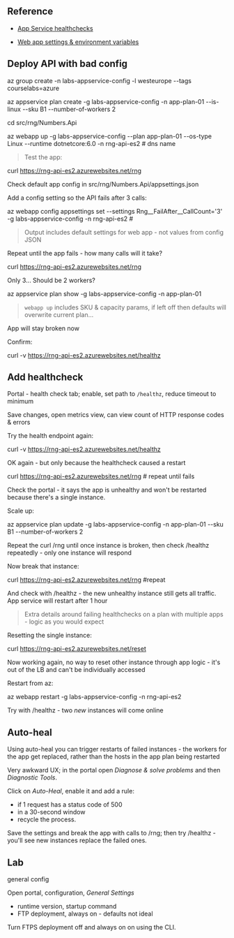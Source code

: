 
## Reference

- [App Service healthchecks](https://docs.microsoft.com/en-us/azure/app-service/monitor-instances-health-check?tabs=dotnet)

- [Web app settings & environment variables](https://docs.microsoft.com/en-us/azure/app-service/reference-app-settings?tabs=kudu%2Cdotnet)

## Deploy API with bad config


az group create -n labs-appservice-config -l westeurope --tags courselabs=azure

az appservice plan create -g labs-appservice-config -n app-plan-01 --is-linux --sku B1 --number-of-workers 2

cd src/rng/Numbers.Api

az webapp up -g labs-appservice-config --plan app-plan-01 --os-type Linux --runtime dotnetcore:6.0 -n rng-api-es2 # dns name 

> Test the app:

curl https://rng-api-es2.azurewebsites.net/rng

Check default app config in src/rng/Numbers.Api/appsettings.json

Add a config setting so the API fails after 3 calls:

az webapp config appsettings set --settings Rng__FailAfter__CallCount='3' -g labs-appservice-config -n rng-api-es2  #<dns-unique-app-name>

> Output includes default settings for web app - not values from config JSON

Repeat until the app fails - how many calls will it take?

curl https://rng-api-es2.azurewebsites.net/rng


Only 3... Should be 2 workers?

az appservice plan show -g labs-appservice-config -n app-plan-01

> `webapp up` includes SKU & capacity params, if left off then defaults will overwrite current plan...

App will stay broken now

Confirm:

curl -v https://rng-api-es2.azurewebsites.net/healthz

## Add healthcheck

Portal - health check tab; enable, set path to `/healthz`, reduce timeout to minimum

Save changes, open metrics view, can view count of HTTP response codes & errors

Try the health endpoint again:

curl -v https://rng-api-es2.azurewebsites.net/healthz

OK again - but only because the healthcheck caused a restart

curl https://rng-api-es2.azurewebsites.net/rng # repeat until fails

Check the portal - it says the app is unhealthy and won't be restarted because there's a single instance.

Scale up:

az appservice plan update -g labs-appservice-config -n app-plan-01 --sku B1 --number-of-workers 2


Repeat the curl /rng until once instance is broken, then check /healthz repeatedly - only one instance will respond


Now break that instance:

curl https://rng-api-es2.azurewebsites.net/rng #repeat

And check with /healthz - the new unhealthy instance still gets all traffic. App service will restart after 1 hour

> Extra details around failing healthchecks on a plan with multiple apps - logic as you would expect

Resetting the single instance:

curl https://rng-api-es2.azurewebsites.net/reset

Now working again, no way to reset other instance through app logic - it's out of the LB and can't be individually accessed

Restart from az:

az webapp restart -g labs-appservice-config -n rng-api-es2

Try with /healthz - two *new* instances will come online

## Auto-heal

Using auto-heal you can trigger restarts of failed instances - the workers for the app get replaced, rather than the hosts in the app plan being restarted

Very awkward UX; in the portal open _Diagnose & solve problems_ and then _Diagnostic Tools_.

Click on _Auto-Heal_, enable it and add a rule:

- if 1 request has a status code of 500
- in a 30-second window
- recycle the process.

Save the settings and break the app with calls to /rng; then try /healthz - you'll see new instances replace the failed ones.

## Lab

general config

Open portal, configuration, _General Settings_

- runtime version, startup command
- FTP deployment, always on - defaults not ideal

Turn FTPS deployment off and always on on using the CLI.
